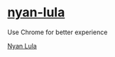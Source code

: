 # [nyan-lula](http://gabrielgodoy.com/nyan-lula/)
Use Chrome for better experience

[Nyan Lula](assets/images/screenshot-sample.png)
